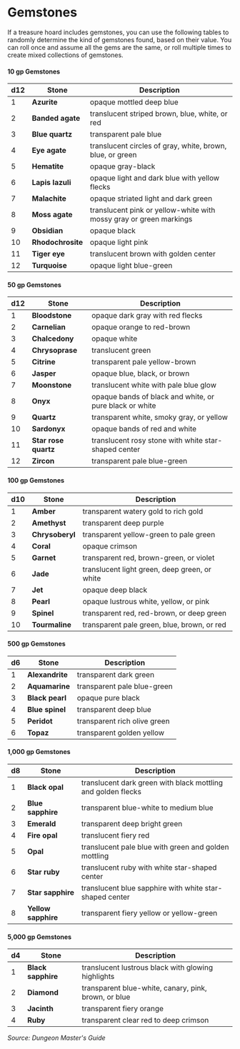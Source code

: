 # Gemstones

If a treasure hoard includes gemstones, you can use the following tables to randomly determine the kind of gemstones found, based on their value. You can roll once and assume all the gems are the same, or roll multiple times to create mixed collections of gemstones.

#### 10 gp Gemstones 

| d12 | Stone             | Description                                                        |
| --- | ----------------- | ------------------------------------------------------------------ |
| 1   | **Azurite**       | opaque mottled deep blue                                           |
| 2   | **Banded agate**  | translucent striped brown, blue, white, or red                     |
| 3   | **Blue quartz**   | transparent pale blue                                              |
| 4   | **Eye agate**     | translucent circles of gray, white, brown, blue, or green          |
| 5   | **Hematite**      | opaque gray-black                                                  |
| 6   | **Lapis lazuli**  | opaque light and dark blue with yellow flecks                      |
| 7   | **Malachite**     | opaque striated light and dark green                               |
| 8   | **Moss agate**    | translucent pink or yellow-white with mossy gray or green markings |
| 9   | **Obsidian**      | opaque black                                                       |
| 10  | **Rhodochrosite** | opaque light pink                                                  |
| 11  | **Tiger eye**     | translucent brown with golden center                               | 
| 12  | **Turquoise**     | opaque light blue-green                                            |

#### 50 gp Gemstones  

| d12 | Stone                | Description                                             |
| --- | -------------------- | ------------------------------------------------------- |
| 1   | **Bloodstone**       | opaque dark gray with red flecks                        | 
| 2   | **Carnelian**        | opaque orange to red-brown                              |
| 3   | **Chalcedony**       | opaque white                                            |
| 4   | **Chrysoprase**      | translucent green                                       |
| 5   | **Citrine**          | transparent pale yellow-brown                           |
| 6   | **Jasper**           | opaque blue, black, or brown                            |
| 7   | **Moonstone**        | translucent white with pale blue glow                   |
| 8   | **Onyx**             | opaque bands of black and white, or pure black or white |
| 9   | **Quartz**           | transparent white, smoky gray, or yellow                |
| 10  | **Sardonyx**         | opaque bands of red and white                           |
| 11  | **Star rose quartz** | translucent rosy stone with white star-shaped center    |
| 12  | **Zircon**           | transparent pale blue-green                             |

#### 100 gp Gemstones

| d10 | Stone           | Description                                   |
| --- | --------------- | --------------------------------------------- |
| 1   | **Amber**       | transparent watery gold to rich gold          |
| 2   | **Amethyst**    | transparent deep purple                       |
| 3   | **Chrysoberyl** | transparent yellow-green to pale green        |
| 4   | **Coral**       | opaque crimson                                |
| 5   | **Garnet**      | transparent red, brown-green, or violet       |
| 6   | **Jade**        | translucent light green, deep green, or white |
| 7   | **Jet**         | opaque deep black                             |
| 8   | **Pearl**       | opaque lustrous white, yellow, or pink        |
| 9   | **Spinel**      | transparent red, red-brown, or deep green     |
| 10  | **Tourmaline**  | transparent pale green, blue, brown, or red   |

#### 500 gp Gemstones  

| d6  | Stone           | Description                  |
| --- | --------------- | ---------------------------- |
| 1   | **Alexandrite** | transparent dark green       |
| 2   | **Aquamarine**  | transparent pale blue-green  |
| 3   | **Black pearl** | opaque pure black            |
| 4   | **Blue spinel** | transparent deep blue        |
| 5   | **Peridot**     | transparent rich olive green |
| 6   | **Topaz**       | transparent golden yellow    |

#### 1,000 gp Gemstones

| d8  | Stone               | Description                                                  |
| --- | ------------------- | ------------------------------------------------------------ |
| 1   | **Black opal**      | translucent dark green with black mottling and golden flecks |
| 2   | **Blue sapphire**   | transparent blue-white to medium blue                        |
| 3   | **Emerald**         | transparent deep bright green                                |
| 4   | **Fire opal**       | translucent fiery red                                        |
| 5   | **Opal**            | translucent pale blue with green and golden mottling         |
| 6   | **Star ruby**       | translucent ruby with white star-shaped center               |
| 7   | **Star sapphire**   | translucent blue sapphire with white star-shaped center      |
| 8   | **Yellow sapphire** | transparent fiery yellow or yellow-green                     |

#### 5,000 gp Gemstones

| d4  | Stone              | Description                                          |
| --- | ------------------ | ---------------------------------------------------- |
| 1   | **Black sapphire** | translucent lustrous black with glowing highlights   |
| 2   | **Diamond**        | transparent blue-white, canary, pink, brown, or blue |
| 3   | **Jacinth**        | transparent fiery orange                             |
| 4   | **Ruby**           | transparent clear red to deep crimson                |

*Source: Dungeon Master's Guide*